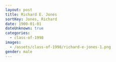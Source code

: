 ```yaml
---
layout: post
title: Richard E. Jones
sortKey: Jones, Richard
date: 1900-01-01
dateUnknown: true
categories:
  - class-of-1998
images:
  - /assets/class-of-1998/richard-e-jones-1.png
gender: male
---
```

